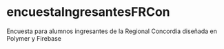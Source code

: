 # encuestaIngresantesFRCon
Encuesta para alumnos ingresantes de la Regional Concordia diseñada en Polymer y Firebase
